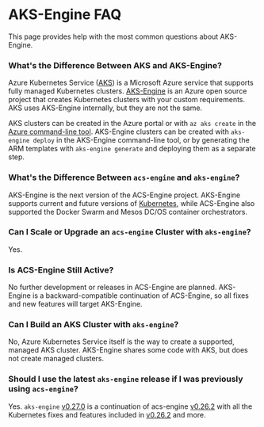 # AKS-Engine FAQ

This page provides help with the most common questions about AKS-Engine.

### What's the Difference Between AKS and AKS-Engine?

Azure Kubernetes Service ([AKS][]) is a Microsoft Azure service that supports fully managed Kubernetes clusters. [AKS-Engine][] is an Azure open source project that creates Kubernetes clusters with your custom requirements. AKS uses AKS-Engine internally, but they are not the same.

AKS clusters can be created in the Azure portal or with `az aks create` in the [Azure command-line tool][]. AKS-Engine clusters can be created with `aks-engine deploy` in the AKS-Engine command-line tool, or by generating the ARM templates with `aks-engine generate` and deploying them as a separate step.

### What's the Difference Between `acs-engine` and `aks-engine`?

AKS-Engine is the next version of the ACS-Engine project. AKS-Engine supports current and future versions of [Kubernetes][], while ACS-Engine also supported the Docker Swarm and Mesos DC/OS container orchestrators.

### Can I Scale or Upgrade an `acs-engine` Cluster with `aks-engine`?

Yes.

### Is ACS-Engine Still Active?

No further development or releases in ACS-Engine are planned. AKS-Engine is a backward-compatible continuation of ACS-Engine, so all fixes and new features will target AKS-Engine.

### Can I Build an AKS Cluster with `aks-engine`?

No, Azure Kubernetes Service itself is the way to create a supported, managed AKS cluster. AKS-Engine shares some code with AKS, but does not create managed clusters.

### Should I use the latest `aks-engine` release if I was previously using `acs-engine`?

Yes. `aks-engine` [v0.27.0][] is a continuation of acs-engine [v0.26.2][] with all the Kubernetes fixes and features included in [v0.26.2][] and more.


[AKS]: https://azure.microsoft.com/en-us/services/kubernetes-service/
[AKS-Engine]: https://github.com/Azure/aks-engine
[Azure command-line tool]: https://docs.microsoft.com/en-us/cli/azure/install-azure-cli?view=azure-cli-latest
[acs-engine release]: https://github.com/Azure/acs-engine/releases
[Kubernetes]: https://kubernetes.io/
[v0.27.0]: https://github.com/Azure/aks-engine/releases/tag/v0.27.0
[v0.26.2]: https://github.com/Azure/aks-engine/releases/tag/v0.26.2
